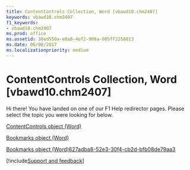 ```yaml
---
title: ContentControls Collection, Word [vbawd10.chm2407]
keywords: vbawd10.chm2407
f1_keywords:
- vbawd10.chm2407
ms.prod: office
ms.assetid: 38ed550a-e0a8-4ef2-906a-005ff2258813
ms.date: 06/08/2017
ms.localizationpriority: medium
---
```



# ContentControls Collection, Word [vbawd10.chm2407]

Hi there! You have landed on one of our F1 Help redirector pages. Please select the topic you were looking for below.

[ContentControls object (Word)](https://msdn.microsoft.com/library/2595eea9-df68-edce-3a51-069cad14bb87%28Office.15%29.aspx)

[Bookmarks object (Word)](https://msdn.microsoft.com/library/827bed64-3034-0eb4-401d-f117cdb98898%28Office.15%29.aspx)

[Bookmarks object (Word)627adba8-52e3-30f4-cb2d-bfb08de79aa3](https://msdn.microsoft.com/library/627adba8-52e3-30f4-cb2d-bfb08de79aa3%28Office.15%29.aspx)

[!include[Support and feedback](~/includes/feedback-boilerplate.md)]